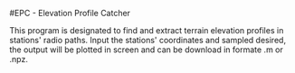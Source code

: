#EPC - Elevation Profile Catcher

This program is designated to find and extract terrain elevation profiles in stations' radio paths.
Input the stations' coordinates and sampled desired, the output will be plotted in screen and can be download in formate .m or .npz.
